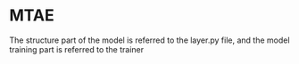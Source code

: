 # MTAE
The structure part of the model is referred to the layer.py file, and the model training part is referred to the trainer
